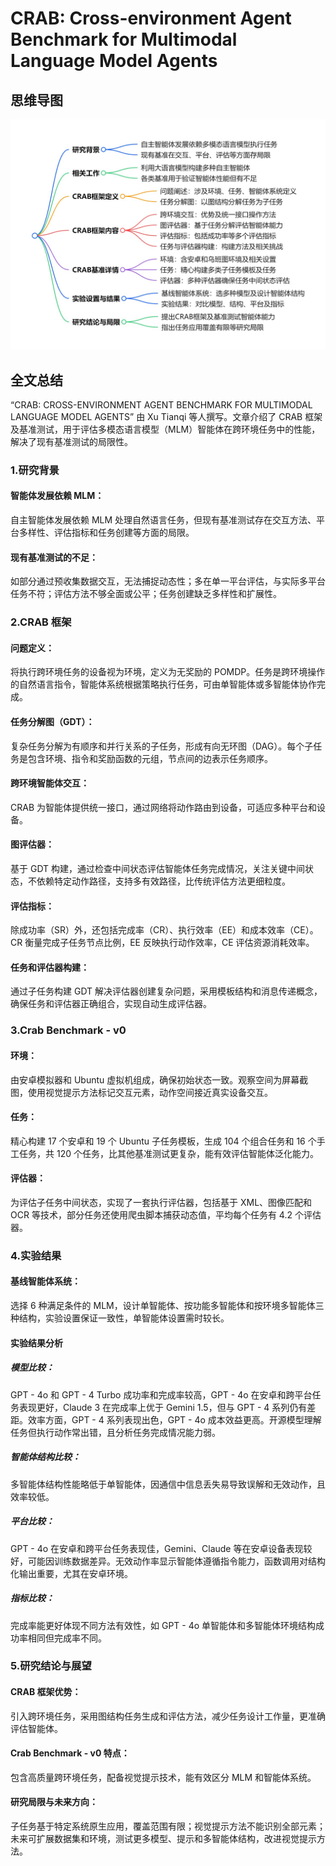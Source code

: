# CRAB: Cross-environment Agent Benchmark for Multimodal Language Model Agents

## 思维导图
![思维导图](/imgs/CRAB-Cross-environment-Agent-Benchmark-for-Multimodal-Language-Model-Agents.jpg)

## 全文总结
“CRAB: CROSS-ENVIRONMENT AGENT BENCHMARK FOR MULTIMODAL LANGUAGE MODEL AGENTS” 由 Xu Tianqi 等人撰写。文章介绍了 CRAB 框架及基准测试，用于评估多模态语言模型（MLM）智能体在跨环境任务中的性能，解决了现有基准测试的局限性。
### 1.研究背景
#### 智能体发展依赖 MLM：
自主智能体发展依赖 MLM 处理自然语言任务，但现有基准测试存在交互方法、平台多样性、评估指标和任务创建等方面的局限。
#### 现有基准测试的不足：
如部分通过预收集数据交互，无法捕捉动态性；多在单一平台评估，与实际多平台任务不符；评估方法不够全面或公平；任务创建缺乏多样性和扩展性。
### 2.CRAB 框架
#### 问题定义：
将执行跨环境任务的设备视为环境，定义为无奖励的 POMDP。任务是跨环境操作的自然语言指令，智能体系统根据策略执行任务，可由单智能体或多智能体协作完成。
#### 任务分解图（GDT）：
复杂任务分解为有顺序和并行关系的子任务，形成有向无环图（DAG）。每个子任务是包含环境、指令和奖励函数的元组，节点间的边表示任务顺序。
#### 跨环境智能体交互：
CRAB 为智能体提供统一接口，通过网络将动作路由到设备，可适应多种平台和设备。
#### 图评估器：
基于 GDT 构建，通过检查中间状态评估智能体任务完成情况，关注关键中间状态，不依赖特定动作路径，支持多有效路径，比传统评估方法更细粒度。
#### 评估指标：
除成功率（SR）外，还包括完成率（CR）、执行效率（EE）和成本效率（CE）。CR 衡量完成子任务节点比例，EE 反映执行动作效率，CE 评估资源消耗效率。
#### 任务和评估器构建：
通过子任务构建 GDT 解决评估器创建复杂问题，采用模板结构和消息传递概念，确保任务和评估器正确组合，实现自动生成评估器。
### 3.Crab Benchmark - v0
#### 环境：
由安卓模拟器和 Ubuntu 虚拟机组成，确保初始状态一致。观察空间为屏幕截图，使用视觉提示方法标记交互元素，动作空间接近真实设备交互。
#### 任务：
精心构建 17 个安卓和 19 个 Ubuntu 子任务模板，生成 104 个组合任务和 16 个手工任务，共 120 个任务，比其他基准测试更复杂，能有效评估智能体泛化能力。
#### 评估器：
为评估子任务中间状态，实现了一套执行评估器，包括基于 XML、图像匹配和 OCR 等技术，部分任务还使用爬虫脚本捕获动态值，平均每个任务有 4.2 个评估器。
### 4.实验结果
#### 基线智能体系统：
选择 6 种满足条件的 MLM，设计单智能体、按功能多智能体和按环境多智能体三种结构，实验设置保证一致性，单智能体设置需时较长。
#### 实验结果分析
##### 模型比较：
GPT - 4o 和 GPT - 4 Turbo 成功率和完成率较高，GPT - 4o 在安卓和跨平台任务表现更好，Claude 3 在完成率上优于 Gemini 1.5，但与 GPT - 4 系列仍有差距。效率方面，GPT - 4 系列表现出色，GPT - 4o 成本效益更高。开源模型理解任务但执行动作常出错，且分析任务完成情况能力弱。
##### 智能体结构比较：
多智能体结构性能略低于单智能体，因通信中信息丢失易导致误解和无效动作，且效率较低。
##### 平台比较：
GPT - 4o 在安卓和跨平台任务表现佳，Gemini、Claude 等在安卓设备表现较好，可能因训练数据差异。无效动作率显示智能体遵循指令能力，函数调用对结构化输出重要，尤其在安卓环境。
##### 指标比较：
完成率能更好体现不同方法有效性，如 GPT - 4o 单智能体和多智能体环境结构成功率相同但完成率不同。
### 5.研究结论与展望
#### CRAB 框架优势：
引入跨环境任务，采用图结构任务生成和评估方法，减少任务设计工作量，更准确评估智能体。
#### Crab Benchmark - v0 特点：
包含高质量跨环境任务，配备视觉提示技术，能有效区分 MLM 和智能体系统。
#### 研究局限与未来方向：
子任务基于特定系统原生应用，覆盖范围有限；视觉提示方法不能识别全部元素；未来可扩展数据集和环境，测试更多模型、提示和多智能体结构，改进视觉提示方法。
